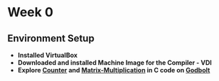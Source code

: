 # Week 0 

## Environment Setup

* **Installed VirtualBox**
* **Downloaded and installed Machine Image for the Compiler - VDI**
* **Explore [Counter](https://godbolt.org/z/caKPbcGoo) and [Matrix-Multiplication](https://godbolt.org/z/19Gee3KMG) in C code on [Godbolt](https://godbolt.org/)** 

